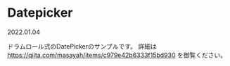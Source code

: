 # Datepicker
2022.01.04

ドラムロール式のDatePickerのサンプルです。
詳細は https://qiita.com/masayah/items/c979e42b6333f15bd930 を御覧ください。
